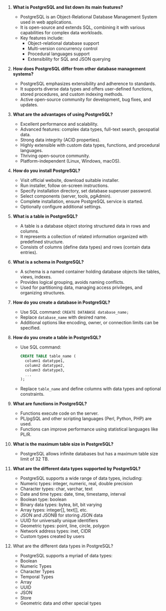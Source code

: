 
1. **What is PostgreSQL and list down its main features?**

   - PostgreSQL is an Object-Relational Database Management System used in web applications.
   - It is open-source and extends SQL, combining it with various capabilities for complex data workloads.
   - Key features include:
     - Object-relational database support
     - Multi-version concurrency control
     - Procedural languages support
     - Extensibility for SQL and JSON querying

2. **How does PostgreSQL differ from other database management systems?**

   - PostgreSQL emphasizes extensibility and adherence to standards.
   - It supports diverse data types and offers user-defined functions, stored procedures, and custom indexing methods.
   - Active open-source community for development, bug fixes, and updates.

3. **What are the advantages of using PostgreSQL?**

   - Excellent performance and scalability.
   - Advanced features: complex data types, full-text search, geospatial data.
   - Strong data integrity (ACID properties).
   - Highly extensible with custom data types, functions, and procedural languages.
   - Thriving open-source community.
   - Platform-independent (Linux, Windows, macOS).

4. **How do you install PostgreSQL?**

   - Visit official website, download suitable installer.
   - Run installer, follow on-screen instructions.
   - Specify installation directory, set database superuser password.
   - Select components (server, tools, pgAdmin).
   - Complete installation, ensure PostgreSQL service is started.
   - Optionally configure additional settings.

5. **What is a table in PostgreSQL?**

   - A table is a database object storing structured data in rows and columns.
   - It represents a collection of related information organized with predefined structure.
   - Consists of columns (define data types) and rows (contain data entries).

6. **What is a schema in PostgreSQL?**

   - A schema is a named container holding database objects like tables, views, indexes.
   - Provides logical grouping, avoids naming conflicts.
   - Used for partitioning data, managing access privileges, and organizing structures.

7. **How do you create a database in PostgreSQL?**

   - Use SQL command: `CREATE DATABASE database_name;`
   - Replace `database_name` with desired name.
   - Additional options like encoding, owner, or connection limits can be specified.

8. **How do you create a table in PostgreSQL?**

   - Use SQL command:
     ```sql
     CREATE TABLE table_name (
       column1 datatype1,
       column2 datatype2,
       column3 datatype3,
       ...
     );
     ```
   - Replace `table_name` and define columns with data types and optional constraints.

9. **What are functions in PostgreSQL?**

   - Functions execute code on the server.
   - PL/pgSQL and other scripting languages (Perl, Python, PHP) are used.
   - Functions can improve performance using statistical languages like PL/R.

10. **What is the maximum table size in PostgreSQL?**

    - PostgreSQL allows infinite databases but has a maximum table size limit of 32 TB.

11. **What are the different data types supported by PostgreSQL?**
    - PostgreSQL supports a wide range of data types, including:
    - Numeric types: integer, numeric, real, double precision
    - Character types: char, varchar, text
    - Date and time types: date, time, timestamp, interval
    - Boolean type: boolean
    - Binary data types: bytea, bit, bit varying
    - Array types: integer[], text[], etc.
    - JSON and JSONB for storing JSON data
    - UUID for universally unique identifiers
    - Geometric types: point, line, circle, polygon
    - Network address types: inet, CIDR
    - Custom types created by users

12. What are the different data types in PostgreSQL?
    - PostgreSQL supports a myriad of data types:
    - Boolean
    - Numeric Types
    - Character Types
    - Temporal Types
    - Array
    - UUID
    - JSON
    - Store
    - Geometric data and other special types
    

